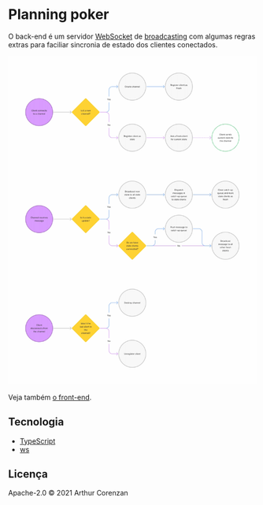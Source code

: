# Planning poker

O back-end é um servidor [WebSocket](https://developer.mozilla.org/en-US/docs/Web/API/WebSocket) de [broadcasting](<https://en.wikipedia.org/wiki/Broadcasting_(networking)>) com algumas regras extras para faciliar sincronia de estado dos clientes conectados.

![Fluxograma do algoritmo da aplicação](protocol.webp)

Veja também [o front-end](../front-end/README.md).

## Tecnologia

- [TypeScript](https://www.typescriptlang.org/)
- [ws](https://github.com/websockets/ws)

## Licença

Apache-2.0 © 2021 Arthur Corenzan

